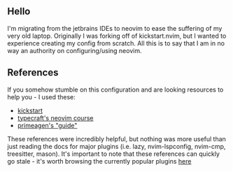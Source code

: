## Hello

I'm migrating from the jetbrains IDEs to neovim to ease the suffering of my very old laptop. Originally I was forking off of kickstart.nvim, but I wanted to experience creating my config from scratch. All this is to say that I am in no way an authority on configuring/using neovim.

## References

If you somehow stumble on this configuration and are looking resources to help you - I used these:

- [kickstart](https://github.com/nvim-lua/kickstart.nvim/tree/master)
- [typecraft's neovim course](https://www.youtube.com/watch?v=zHTeCSVAFNY&list=PLsz00TDipIffreIaUNk64KxTIkQaGguqn)
- [primeagen's "guide"](https://www.youtube.com/watch?v=w7i4amO_zaE&t=565s)

These references were incredibly helpful, but nothing was more useful than just reading the docs for major plugins (i.e. lazy, nvim-lspconfig, nvim-cmp, treesitter, mason). It's important to note that these references can quickly go stale - it's worth browsing the currently popular plugins [here](https://dotfyle.com/neovim/plugins/trending)
